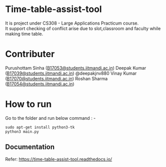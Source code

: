 # Time-table-assist-tool
It is project under CS308 - Large Applications Practicum course. </br>
It support checking of conflict arise due to slot,classroom and faculty while making time table.

# Contributer
Purushottam Sinha (B17053@students.iitmandi.ac.in) 
Deepak Kumar (B17039@students.iitmandi.ac.in) @deepakjnv880
Vinay Kumar (B17070@students.iitmandi.ac.in)
Roshan Sharma (B17054@students.iitmandi.ac.in)


# How to run
Go to the folder and run below command : -

    sudo apt-get install python3-tk
    python3 main.py

## Documentation
Refer: https://time-table-assist-tool.readthedocs.io/
